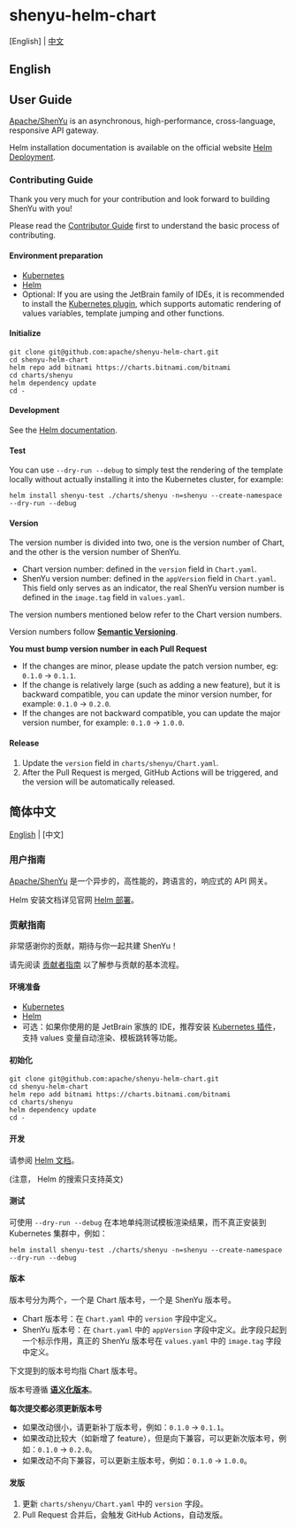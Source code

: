 # shenyu-helm-chart

[English] | [中文](#简体中文)

## English

## User Guide

[Apache/ShenYu](https://shenyu.apache.org/docs/index/) is an asynchronous, high-performance, cross-language, responsive API gateway.

Helm installation documentation is available on the official website [Helm Deployment](https://shenyu.apache.org/helm/index/).

### Contributing Guide

Thank you very much for your contribution and look forward to building ShenYu with you!

Please read the [Contributor Guide](https://shenyu.apache.org/community/contributor-guide/) first to understand the basic process of contributing.

#### Environment preparation

* [Kubernetes](https://kubernetes.io/docs/home/)
* [Helm](https://helm.sh/zh/docs/)
* Optional: If you are using the JetBrain family of IDEs, it is recommended to install the [Kubernetes plugin](https://plugins.jetbrains.com/plugin/10485-kubernetes), which supports automatic rendering of values variables, template jumping and other functions.

#### Initialize

```shell
git clone git@github.com:apache/shenyu-helm-chart.git
cd shenyu-helm-chart
helm repo add bitnami https://charts.bitnami.com/bitnami
cd charts/shenyu
helm dependency update
cd -
````

#### Development

See the [Helm documentation](https://helm.sh/docs/).

#### Test

You can use `--dry-run --debug` to simply test the rendering of the template locally without actually installing it into the Kubernetes cluster, for example:

```shell
helm install shenyu-test ./charts/shenyu -n=shenyu --create-namespace --dry-run --debug
````
#### Version

The version number is divided into two, one is the version number of Chart, and the other is the version number of ShenYu.

* Chart version number: defined in the `version` field in `Chart.yaml`.
* ShenYu version number: defined in the `appVersion` field in `Chart.yaml`. This field only serves as an indicator, the real ShenYu version number is defined in the `image.tag` field in `values.yaml`.

The version numbers mentioned below refer to the Chart version numbers.

Version numbers follow **[Semantic Versioning](https://semver.org/)**.

**You must bump version number in each Pull Request**

* If the changes are minor, please update the patch version number, eg: `0.1.0` -> `0.1.1`.
* If the change is relatively large (such as adding a new feature), but it is backward compatible, you can update the minor version number, for example: `0.1.0` -> `0.2.0`.
* If the changes are not backward compatible, you can update the major version number, for example: `0.1.0` -> `1.0.0`.

#### Release

1. Update the `version` field in `charts/shenyu/Chart.yaml`.
2. After the Pull Request is merged, GitHub Actions will be triggered, and the version will be automatically released.

## 简体中文

[English](#English) | [中文]

### 用户指南

[Apache/ShenYu](https://shenyu.apache.org/zh/docs/index) 是一个异步的，高性能的，跨语言的，响应式的 API 网关。

Helm 安装文档详见官网 [Helm 部署](https://shenyu.apache.org/zh/helm/index)。

### 贡献指南

非常感谢你的贡献，期待与你一起共建 ShenYu！

请先阅读 [贡献者指南](https://shenyu.apache.org/zh/community/contributor-guide/) 以了解参与贡献的基本流程。

#### 环境准备

* [Kubernetes](https://kubernetes.io/zh-cn/docs/home/)
* [Helm](https://helm.sh/zh/docs/)
* 可选：如果你使用的是 JetBrain 家族的 IDE，推荐安装 [Kubernetes 插件](https://plugins.jetbrains.com/plugin/10485-kubernetes)，支持 values 变量自动渲染、模板跳转等功能。

#### 初始化

```shell
git clone git@github.com:apache/shenyu-helm-chart.git
cd shenyu-helm-chart
helm repo add bitnami https://charts.bitnami.com/bitnami
cd charts/shenyu
helm dependency update
cd -
```

#### 开发

请参阅 [Helm 文档](https://helm.sh/zh/docs/)。

(注意， Helm 的搜索只支持英文)

#### 测试

可使用 `--dry-run --debug` 在本地单纯测试模板渲染结果，而不真正安装到 Kubernetes 集群中，例如：
```shell
helm install shenyu-test ./charts/shenyu -n=shenyu --create-namespace --dry-run --debug
```

#### 版本

版本号分为两个，一个是 Chart 版本号，一个是 ShenYu 版本号。

* Chart 版本号：在 `Chart.yaml` 中的 `version` 字段中定义。
* ShenYu 版本号：在 `Chart.yaml` 中的 `appVersion` 字段中定义。此字段只起到一个标示作用，真正的 ShenYu 版本号在 `values.yaml` 中的 `image.tag` 字段中定义。

下文提到的版本号均指 Chart 版本号。

版本号遵循 **[语义化版本](https://semver.org/lang/zh-CN/)**。

**每次提交都必须更新版本号**

* 如果改动很小，请更新补丁版本号，例如：`0.1.0` -> `0.1.1`。
* 如果改动比较大（如新增了 feature），但是向下兼容，可以更新次版本号，例如：`0.1.0` -> `0.2.0`。
* 如果改动不向下兼容，可以更新主版本号，例如：`0.1.0` -> `1.0.0`。

#### 发版

1. 更新 `charts/shenyu/Chart.yaml` 中的 `version` 字段。
2. Pull Request 合并后，会触发 GitHub Actions，自动发版。
